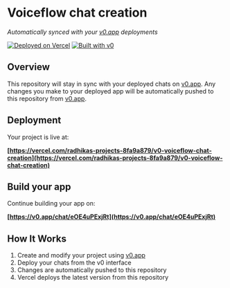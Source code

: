# Voiceflow chat creation

*Automatically synced with your [v0.app](https://v0.app) deployments*

[![Deployed on Vercel](https://img.shields.io/badge/Deployed%20on-Vercel-black?style=for-the-badge&logo=vercel)](https://vercel.com/radhikas-projects-8fa9a879/v0-voiceflow-chat-creation)
[![Built with v0](https://img.shields.io/badge/Built%20with-v0.app-black?style=for-the-badge)](https://v0.app/chat/eOE4uPExjRt)

## Overview

This repository will stay in sync with your deployed chats on [v0.app](https://v0.app).
Any changes you make to your deployed app will be automatically pushed to this repository from [v0.app](https://v0.app).

## Deployment

Your project is live at:

**[https://vercel.com/radhikas-projects-8fa9a879/v0-voiceflow-chat-creation](https://vercel.com/radhikas-projects-8fa9a879/v0-voiceflow-chat-creation)**

## Build your app

Continue building your app on:

**[https://v0.app/chat/eOE4uPExjRt](https://v0.app/chat/eOE4uPExjRt)**

## How It Works

1. Create and modify your project using [v0.app](https://v0.app)
2. Deploy your chats from the v0 interface
3. Changes are automatically pushed to this repository
4. Vercel deploys the latest version from this repository